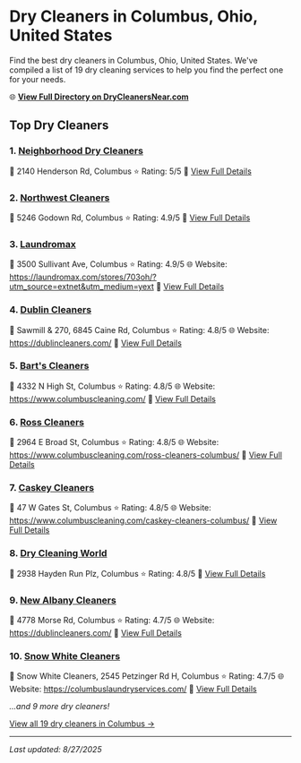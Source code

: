 # Dry Cleaners in Columbus, Ohio, United States

Find the best dry cleaners in Columbus, Ohio, United States. We've compiled a list of 19 dry cleaning services to help you find the perfect one for your needs.

🌐 **[View Full Directory on DryCleanersNear.com](https://drycleanersnear.com/city/US/Ohio/Columbus)**

## Top Dry Cleaners

### 1. [Neighborhood Dry Cleaners](https://drycleanersnear.com/dryCleaner/689aa03e2abe37ea0a656274/neighborhood-dry-cleaners)
📍 2140 Henderson Rd, Columbus
⭐ Rating: 5/5
🔗 [View Full Details](https://drycleanersnear.com/dryCleaner/689aa03e2abe37ea0a656274/neighborhood-dry-cleaners)

### 2. [Northwest Cleaners](https://drycleanersnear.com/dryCleaner/689aa0312abe37ea0a656100/northwest-cleaners)
📍 5246 Godown Rd, Columbus
⭐ Rating: 4.9/5
🔗 [View Full Details](https://drycleanersnear.com/dryCleaner/689aa0312abe37ea0a656100/northwest-cleaners)

### 3. [Laundromax](https://drycleanersnear.com/dryCleaner/689aa0782abe37ea0a656598/laundromax)
📍 3500 Sullivant Ave, Columbus
⭐ Rating: 4.9/5
🌐 Website: https://laundromax.com/stores/703oh/?utm_source=extnet&utm_medium=yext
🔗 [View Full Details](https://drycleanersnear.com/dryCleaner/689aa0782abe37ea0a656598/laundromax)

### 4. [Dublin Cleaners](https://drycleanersnear.com/dryCleaner/689aa0322abe37ea0a656120/dublin-cleaners)
📍 Sawmill & 270, 6845 Caine Rd, Columbus
⭐ Rating: 4.8/5
🌐 Website: https://dublincleaners.com/
🔗 [View Full Details](https://drycleanersnear.com/dryCleaner/689aa0322abe37ea0a656120/dublin-cleaners)

### 5. [Bart's Cleaners](https://drycleanersnear.com/dryCleaner/689aa0352abe37ea0a656183/bart-s-cleaners)
📍 4332 N High St, Columbus
⭐ Rating: 4.8/5
🌐 Website: https://www.columbuscleaning.com/
🔗 [View Full Details](https://drycleanersnear.com/dryCleaner/689aa0352abe37ea0a656183/bart-s-cleaners)

### 6. [Ross Cleaners](https://drycleanersnear.com/dryCleaner/689aa03a2abe37ea0a656200/ross-cleaners)
📍 2964 E Broad St, Columbus
⭐ Rating: 4.8/5
🌐 Website: https://www.columbuscleaning.com/ross-cleaners-columbus/
🔗 [View Full Details](https://drycleanersnear.com/dryCleaner/689aa03a2abe37ea0a656200/ross-cleaners)

### 7. [Caskey Cleaners](https://drycleanersnear.com/dryCleaner/689aa03b2abe37ea0a65621f/caskey-cleaners)
📍 47 W Gates St, Columbus
⭐ Rating: 4.8/5
🌐 Website: https://www.columbuscleaning.com/caskey-cleaners-columbus/
🔗 [View Full Details](https://drycleanersnear.com/dryCleaner/689aa03b2abe37ea0a65621f/caskey-cleaners)

### 8. [Dry Cleaning World](https://drycleanersnear.com/dryCleaner/689aa0472abe37ea0a6562f3/dry-cleaning-world)
📍 2938 Hayden Run Plz, Columbus
⭐ Rating: 4.8/5
🔗 [View Full Details](https://drycleanersnear.com/dryCleaner/689aa0472abe37ea0a6562f3/dry-cleaning-world)

### 9. [New Albany Cleaners](https://drycleanersnear.com/dryCleaner/689aa0602abe37ea0a6563b1/new-albany-cleaners)
📍 4778 Morse Rd, Columbus
⭐ Rating: 4.7/5
🌐 Website: https://dublincleaners.com/
🔗 [View Full Details](https://drycleanersnear.com/dryCleaner/689aa0602abe37ea0a6563b1/new-albany-cleaners)

### 10. [Snow White Cleaners](https://drycleanersnear.com/dryCleaner/689aa0c22abe37ea0a6567f0/snow-white-cleaners)
📍 Snow White Cleaners, 2545 Petzinger Rd H, Columbus
⭐ Rating: 4.7/5
🌐 Website: https://columbuslaundryservices.com/
🔗 [View Full Details](https://drycleanersnear.com/dryCleaner/689aa0c22abe37ea0a6567f0/snow-white-cleaners)


*...and 9 more dry cleaners!*

[View all 19 dry cleaners in Columbus →](https://drycleanersnear.com/city/US/Ohio/Columbus)

---

*Last updated: 8/27/2025*
